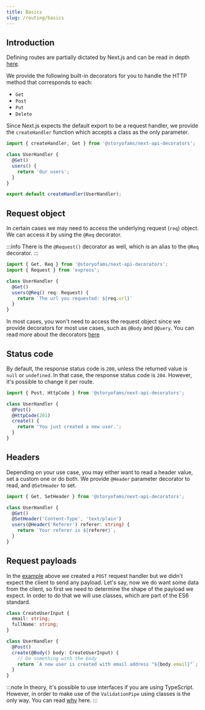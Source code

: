 ```yaml
---
title: Basics
slug: /routing/basics
---
```


## Introduction

Defining routes are partially dictated by Next.js and can be read in depth [here](https://nextjs.org/docs/api-routes/introduction).

We provide the following built-in decorators for you to handle the HTTP method that corresponds to each:
* `Get`
* `Post`
* `Put`
* `Delete`

Since Next.js expects the default export to be a request handler, we provide the `createHandler` function which accepts a class as the only parameter.

```ts
import { createHandler, Get } from '@storyofams/next-api-decorators';

class UserHandler {
  @Get()
  users() {
    return 'Our users';
  }
}

export default createHandler(UserHandler);
```

## Request object

In certain cases we may need to access the underlying request (`req`) object. We can access it by using the `@Req` decorator.

:::info
There is the `@Request()` decorator as well, which is an alias to the `@Req` decorator.
:::

```ts
import { Get, Req } from '@storyofams/next-api-decorators';
import { Request } from 'express';

class UserHandler {
  @Get()
  users(@Req() req: Request) {
    return `The url you requested: ${req.url}`
  }
}
```

In most cases, you won't need to access the request object since we provide decorators for most use cases, such as `@Body` and `@Query`. You can read more about the decorators [here](/docs/api/decorators)

## Status code

By default, the response status code is `200`, unless the returned value is `null` or `undefined`. In that case, the response status code is `204`. However, it's possible to change it per route.

```ts
import { Post, HttpCode } from '@storyofams/next-api-decorators';

class UserHandler {
  @Post()
  @HttpCode(201)
  create() {
    return 'You just created a new user.';
  }
}
```

## Headers

Depending on your use case, you may either want to read a header value, set a custom one or do both. We provide `@Header` parameter decorator to read, and `@SetHeader` to set.

```ts
import { Get, SetHeader } from '@storyofams/next-api-decorators';

class UserHandler {
  @Get()
  @SetHeader('Content-Type', 'text/plain')
  users(@Header('Referer') referer: string) {
    return `Your referer is ${referer}`;
  }
}
```

## Request payloads

In the [example](#status-code) above we created a `POST` request handler but we didn't expect the client to send any payload. Let's say, now we do want some data from the client, so first we need to determine the shape of the payload we expect. In order to do that we will use classes, which are part of the ES6 standard.

```ts
class CreateUserInput {
  email: string;
  fullName: string;
}

class UserHandler {
  @Post()
  create(@Body() body: CreateUserInput) {
    // Do something with the body
    return `A new user is created with email address "${body.email}"`;
  }
}
```

:::note
In theory, it's possible to use interfaces if you are using TypeScript. However, in order to make use of the `ValidationPipe` using classes is the only way. You can read [why](/docs/validation#class-vs-interface) here.
:::